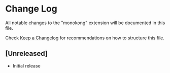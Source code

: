 # Change Log
All notable changes to the "monokong" extension will be documented in this file.

Check [Keep a Changelog](http://keepachangelog.com/) for recommendations on how to structure this file.

## [Unreleased]
- Initial release
